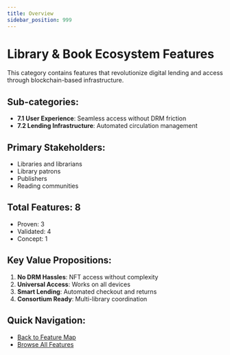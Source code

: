 ```yaml
---
title: Overview
sidebar_position: 999
---
```


# Library & Book Ecosystem Features

This category contains features that revolutionize digital lending and access through blockchain-based infrastructure.

## Sub-categories:
- **7.1 User Experience**: Seamless access without DRM friction
- **7.2 Lending Infrastructure**: Automated circulation management

## Primary Stakeholders:
- Libraries and librarians
- Library patrons
- Publishers
- Reading communities

## Total Features: 8
- Proven: 3
- Validated: 4
- Concept: 1

## Key Value Propositions:
1. **No DRM Hassles**: NFT access without complexity
2. **Universal Access**: Works on all devices
3. **Smart Lending**: Automated checkout and returns
4. **Consortium Ready**: Multi-library coordination

## Quick Navigation:
- [Back to Feature Map](../MULTI-TIER-FEATURE-MAP.md)
- [Browse All Features](../MULTI-TIER-FEATURE-MAP.md#7-library--book-ecosystem)
